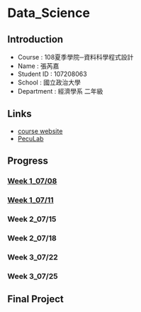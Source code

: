 # Data_Science

## Introduction

 * Course : 108夏季學院─資料科學程式設計
 * Name : 張芮嘉
 * Student ID : 107208063
 * School : 國立政治大學
 * Department : 經濟學系 二年級

## Links

  * [course website](https://www.peculab.org/2019/07/03/108-%e5%85%a8%e5%9c%8b%e5%a4%8f%e5%ad%a3%e5%ad%b8%e9%99%a2%e8%aa%b2%e7%a8%8b%e5%85%a7%e5%ae%b9/)
  * [PecuLab](https://www.peculab.org/category/courses/)

## Progress

 ### [Week 1_07/08](https://github.com/Rachel0718/data_science/tree/master/week%201)

 ### [Week 1_07/11](https://rachel0718.github.io/data_science/week%202/data_manipulation.html)

 ### Week 2_07/15

 ### Week 2_07/18

 ### Week 3_07/22

 ### Week 3_07/25

## Final Project


